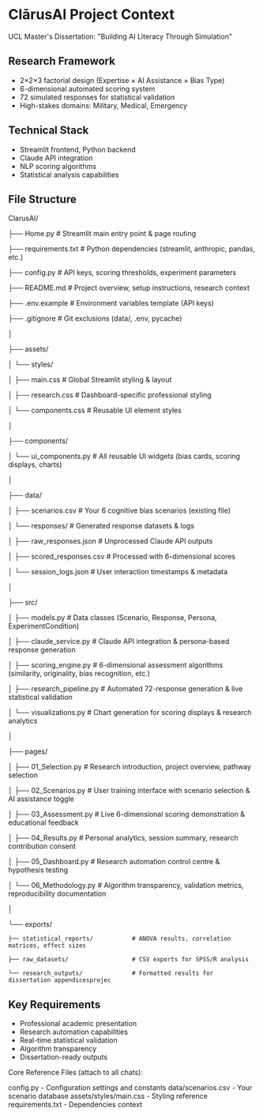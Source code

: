 # ClārusAI Project Context
UCL Master's Dissertation: "Building AI Literacy Through Simulation"

## Research Framework
- 2×2×3 factorial design (Expertise × AI Assistance × Bias Type)
- 6-dimensional automated scoring system
- 72 simulated responses for statistical validation
- High-stakes domains: Military, Medical, Emergency

## Technical Stack
- Streamlit frontend, Python backend
- Claude API integration
- NLP scoring algorithms
- Statistical analysis capabilities

## File Structure
ClarusAI/

├── Home.py                              # Streamlit main entry point & page routing

├── requirements.txt                    # Python dependencies (streamlit, anthropic, pandas, etc.)

├── config.py                          # API keys, scoring thresholds, experiment parameters

├── README.md                          # Project overview, setup instructions, research context

├── .env.example                       # Environment variables template (API keys)

├── .gitignore                         # Git exclusions (data/, .env, pycache)

│

├── assets/

│   └── styles/

│       ├── main.css                   # Global Streamlit styling & layout

│       ├── research.css               # Dashboard-specific professional styling

│       └── components.css             # Reusable UI element styles

│

├── components/

│   └── ui_components.py               # All reusable UI widgets (bias cards, scoring displays, charts)

│

├── data/

│   ├── scenarios.csv                  # Your 6 cognitive bias scenarios (existing file)

│   └── responses/                     # Generated response datasets & logs

│       ├── raw_responses.json         # Unprocessed Claude API outputs

│       ├── scored_responses.csv       # Processed with 6-dimensional scores

│       └── session_logs.json         # User interaction timestamps & metadata

│

├── src/

│   ├── models.py                      # Data classes (Scenario, Response, Persona, ExperimentCondition)

│   ├── claude_service.py              # Claude API integration & persona-based response generation

│   ├── scoring_engine.py              # 6-dimensional assessment algorithms (similarity, originality, bias recognition, etc.)

│   ├── research_pipeline.py           # Automated 72-response generation & live statistical validation

│   └── visualizations.py             # Chart generation for scoring displays & research analytics

│

├── pages/

│   ├── 01_Selection.py              # Research introduction, project overview, pathway selection

│   ├── 02_Scenarios.py             # User training interface with scenario selection & AI assistance toggle

│   ├── 03_Assessment.py           # Live 6-dimensional scoring demonstration & educational feedback

│   ├── 04_Results.py              # Personal analytics, session summary, research contribution consent

│   ├── 05_Dashboard.py            # Research automation control centre & hypothesis testing

│   └── 06_Methodology.py          # Algorithm transparency, validation metrics, reproducibility documentation

│

└── exports/

    ├── statistical_reports/           # ANOVA results, correlation matrices, effect sizes

    ├── raw_datasets/                  # CSV exports for SPSS/R analysis

    └── research_outputs/              # Formatted results for dissertation appendicesprojec

## Key Requirements
- Professional academic presentation
- Research automation capabilities  
- Real-time statistical validation
- Algorithm transparency
- Dissertation-ready outputs

Core Reference Files (attach to all chats):

config.py - Configuration settings and constants
data/scenarios.csv - Your scenario database
assets/styles/main.css - Styling reference
requirements.txt - Dependencies context


